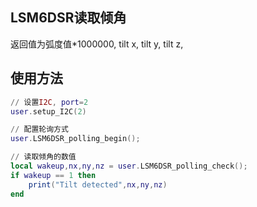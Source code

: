## LSM6DSR读取倾角
返回值为弧度值*1000000, tilt x, tilt y, tilt z,

## 使用方法
 
```lua
// 设置I2C, port=2
user.setup_I2C(2) 

// 配置轮询方式
user.LSM6DSR_polling_begin();

// 读取倾角的数值
local wakeup,nx,ny,nz = user.LSM6DSR_polling_check();
if wakeup == 1 then
    print("Tilt detected",nx,ny,nz)
end
```
